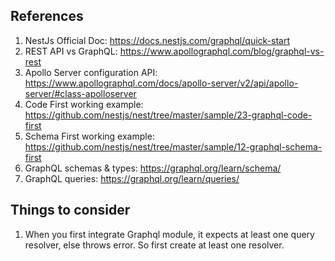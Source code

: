 ## References

1. NestJs Official Doc: https://docs.nestjs.com/graphql/quick-start
2. REST API vs GraphQL: https://www.apollographql.com/blog/graphql-vs-rest
3. Apollo Server configuration API: https://www.apollographql.com/docs/apollo-server/v2/api/apollo-server/#class-apolloserver
4. Code First working example: https://github.com/nestjs/nest/tree/master/sample/23-graphql-code-first
5. Schema First working example: https://github.com/nestjs/nest/tree/master/sample/12-graphql-schema-first
6. GraphQL schemas & types: https://graphql.org/learn/schema/
7. GraphQL queries: https://graphql.org/learn/queries/
 
## Things to consider

1. When you first integrate Graphql module, it expects at least one query resolver, else throws error. So first create at least one resolver.
